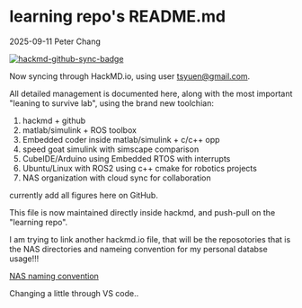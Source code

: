 # learning repo's README.md
2025-09-11 Peter Chang

[![hackmd-github-sync-badge](https://hackmd.io/TlpUVPNyRrKUY5LOcNEJ0Q/badge)](https://hackmd.io/TlpUVPNyRrKUY5LOcNEJ0Q)

Now syncing through HackMD.io, using user tsyuen@gmail.com.

All detailed management is documented here, along with the most important "leaning to survive lab", using the brand new toolchian:

1. hackmd + github
2. matlab/simulink + ROS toolbox
3. Embedded coder inside matlab/simulink + c/c++ opp
4. speed goat simulink with simscape comparison
5. CubeIDE/Arduino using Embedded RTOS with interrupts
6. Ubuntu/Linux with ROS2 using c++ cmake for robotics projects
7. NAS organization with cloud sync for collaboration

currently add all figures here on GitHub.

This file is now maintained directly inside hackmd, and push-pull on the "learning repo".

I am trying to link another hackmd.io file, that will be the reposotories that is the NAS directories and nameing convention for my personal databse usage!!!

[NAS naming convention](sscl_nas_to_cloud_sync_blueprint_v_0.md)

Changing a little through VS code..
